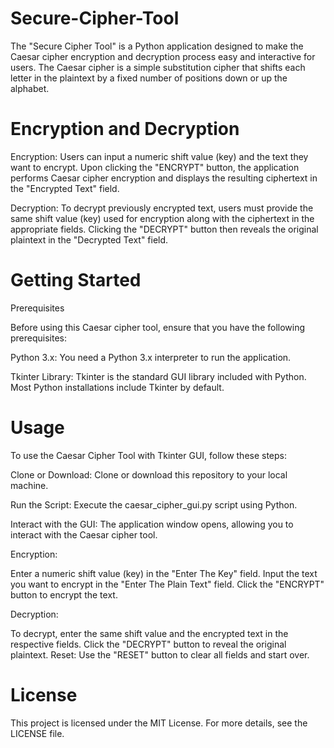 # Secure-Cipher-Tool

The "Secure Cipher Tool" is a Python application designed to make the Caesar cipher encryption and decryption process easy and interactive for users. The Caesar cipher is a simple substitution cipher that shifts each letter in the plaintext by a fixed number of positions down or up the alphabet. 

# Encryption and Decryption

Encryption: Users can input a numeric shift value (key) and the text they want to encrypt. Upon clicking the "ENCRYPT" button, the application performs Caesar cipher encryption and displays the resulting ciphertext in the "Encrypted Text" field.

Decryption: To decrypt previously encrypted text, users must provide the same shift value (key) used for encryption along with the ciphertext in the appropriate fields. Clicking the "DECRYPT" button then reveals the original plaintext in the "Decrypted Text" field.

# Getting Started

Prerequisites

Before using this Caesar cipher tool, ensure that you have the following prerequisites:

Python 3.x: You need a Python 3.x interpreter to run the application.

Tkinter Library: Tkinter is the standard GUI library included with Python. Most Python installations include Tkinter by default.

# Usage

To use the Caesar Cipher Tool with Tkinter GUI, follow these steps:

Clone or Download: Clone or download this repository to your local machine.

Run the Script: Execute the caesar_cipher_gui.py script using Python.

Interact with the GUI: The application window opens, allowing you to interact with the Caesar cipher tool.

Encryption:

Enter a numeric shift value (key) in the "Enter The Key" field.
Input the text you want to encrypt in the "Enter The Plain Text" field.
Click the "ENCRYPT" button to encrypt the text.

Decryption:

To decrypt, enter the same shift value and the encrypted text in the respective fields.
Click the "DECRYPT" button to reveal the original plaintext.
Reset: Use the "RESET" button to clear all fields and start over.


# License

This project is licensed under the MIT License. For more details, see the LICENSE file.






